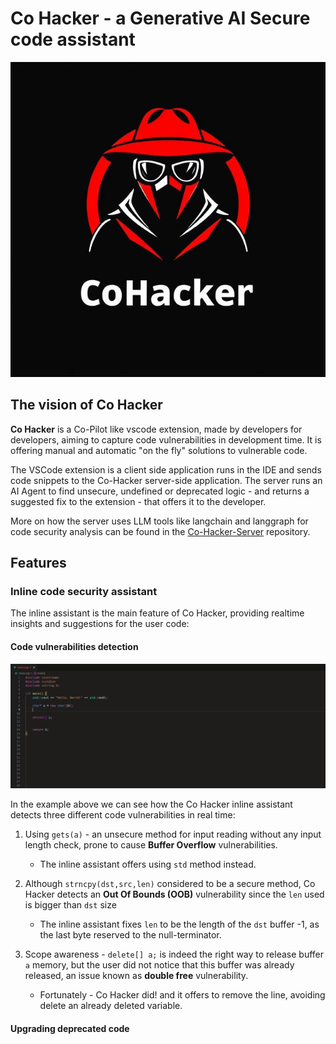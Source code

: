# Co Hacker - a Generative AI Secure code assistant

![alt text](assets/logo.jpg)

## The vision of Co Hacker

**Co Hacker** is a Co-Pilot like vscode extension, made by developers for developers, aiming to capture code vulnerabilities in development time.
It is offering manual and automatic "on the fly" solutions to vulnerable code.

The VSCode extension is a client side application runs in the IDE and sends code snippets to the Co-Hacker server-side application. The server runs an AI Agent to find unsecure, undefined or deprecated logic - and returns a suggested fix to the extension - that offers it to the developer.

More on how the server uses LLM tools like langchain and langgraph for code security analysis can be found in the [Co-Hacker-Server](https://github.com/HeapHopper/co-hacker-server) repository.

## Features

### Inline code security assistant

The inline assistant is the main feature of Co Hacker, providing realtime insights and suggestions for the user code:

#### Code vulnerabilities detection

![alt text](assets/demo_string.gif)

In the example above we can see how the Co Hacker inline assistant detects three different code vulnerabilities in real time:

1. Using `gets(a)` - an unsecure method for input reading without any input length check, prone to cause **Buffer Overflow** vulnerabilities.
    -   The inline assistant offers using `std` method instead.

2. Although `strncpy(dst,src,len)` considered to be a secure method, Co Hacker detects an **Out Of Bounds (OOB)** vulnerability since the `len` used is bigger than `dst` size
   - The inline assistant fixes `len` to be the length of the `dst` buffer -1, as the last byte reserved to the null-terminator.
  
3. Scope awareness - `delete[] a;` is indeed the right way to release buffer `a` memory, but the user did not notice that this buffer was already released, an issue known as **double free** vulnerability.
   - Fortunately - Co Hacker did! and it offers to remove the line, avoiding delete an already deleted variable.

#### Upgrading deprecated code

